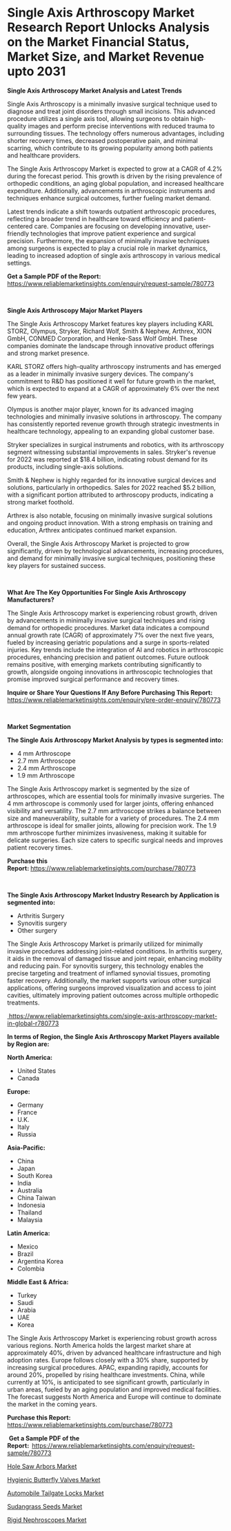 <p><h1>Single Axis Arthroscopy Market Research Report Unlocks Analysis on the Market Financial Status, Market Size, and Market Revenue upto 2031</h1></p><p><strong>Single Axis Arthroscopy Market Analysis and Latest Trends</strong></p>
<p><p>Single Axis Arthroscopy is a minimally invasive surgical technique used to diagnose and treat joint disorders through small incisions. This advanced procedure utilizes a single axis tool, allowing surgeons to obtain high-quality images and perform precise interventions with reduced trauma to surrounding tissues. The technology offers numerous advantages, including shorter recovery times, decreased postoperative pain, and minimal scarring, which contribute to its growing popularity among both patients and healthcare providers.</p><p>The Single Axis Arthroscopy Market is expected to grow at a CAGR of 4.2% during the forecast period. This growth is driven by the rising prevalence of orthopedic conditions, an aging global population, and increased healthcare expenditure. Additionally, advancements in arthroscopic instruments and techniques enhance surgical outcomes, further fueling market demand. </p><p>Latest trends indicate a shift towards outpatient arthroscopic procedures, reflecting a broader trend in healthcare toward efficiency and patient-centered care. Companies are focusing on developing innovative, user-friendly technologies that improve patient experience and surgical precision. Furthermore, the expansion of minimally invasive techniques among surgeons is expected to play a crucial role in market dynamics, leading to increased adoption of single axis arthroscopy in various medical settings.</p></p>
<p><strong>Get a Sample PDF of the Report:&nbsp;</strong> <a href="https://www.reliablemarketinsights.com/enquiry/request-sample/780773?utm_campaign=1559&utm_medium=2&utm_source=Github&utm_content=ia&utm_term=15102024&utm_id=single-axis-arthroscopy">https://www.reliablemarketinsights.com/enquiry/request-sample/780773</a></p>
<p>&nbsp;</p>
<p><strong>Single Axis Arthroscopy Major Market Players</strong></p>
<p><p>The Single Axis Arthroscopy Market features key players including KARL STORZ, Olympus, Stryker, Richard Wolf, Smith & Nephew, Arthrex, XION GmbH, CONMED Corporation, and Henke-Sass Wolf GmbH. These companies dominate the landscape through innovative product offerings and strong market presence.</p><p>KARL STORZ offers high-quality arthroscopy instruments and has emerged as a leader in minimally invasive surgery devices. The company's commitment to R&D has positioned it well for future growth in the market, which is expected to expand at a CAGR of approximately 6% over the next few years.</p><p>Olympus is another major player, known for its advanced imaging technologies and minimally invasive solutions in arthroscopy. The company has consistently reported revenue growth through strategic investments in healthcare technology, appealing to an expanding global customer base.</p><p>Stryker specializes in surgical instruments and robotics, with its arthroscopy segment witnessing substantial improvements in sales. Stryker's revenue for 2022 was reported at $18.4 billion, indicating robust demand for its products, including single-axis solutions.</p><p>Smith & Nephew is highly regarded for its innovative surgical devices and solutions, particularly in orthopedics. Sales for 2022 reached $5.2 billion, with a significant portion attributed to arthroscopy products, indicating a strong market foothold.</p><p>Arthrex is also notable, focusing on minimally invasive surgical solutions and ongoing product innovation. With a strong emphasis on training and education, Arthrex anticipates continued market expansion.</p><p>Overall, the Single Axis Arthroscopy Market is projected to grow significantly, driven by technological advancements, increasing procedures, and demand for minimally invasive surgical techniques, positioning these key players for sustained success.</p></p>
<p>&nbsp;</p>
<p><strong>What Are The Key Opportunities For Single Axis Arthroscopy Manufacturers?</strong></p>
<p><p>The Single Axis Arthroscopy market is experiencing robust growth, driven by advancements in minimally invasive surgical techniques and rising demand for orthopedic procedures. Market data indicates a compound annual growth rate (CAGR) of approximately 7% over the next five years, fueled by increasing geriatric populations and a surge in sports-related injuries. Key trends include the integration of AI and robotics in arthroscopic procedures, enhancing precision and patient outcomes. Future outlook remains positive, with emerging markets contributing significantly to growth, alongside ongoing innovations in arthroscopic technologies that promise improved surgical performance and recovery times.</p></p>
<p><strong>Inquire or Share Your Questions If Any Before Purchasing This Report:</strong> <a href="https://www.reliablemarketinsights.com/enquiry/pre-order-enquiry/780773?utm_campaign=1559&utm_medium=2&utm_source=Github&utm_content=ia&utm_term=15102024&utm_id=single-axis-arthroscopy">https://www.reliablemarketinsights.com/enquiry/pre-order-enquiry/780773</a></p>
<p>&nbsp;</p>
<p><strong>Market Segmentation</strong></p>
<p><strong>The Single Axis Arthroscopy Market Analysis by types is segmented into:</strong></p>
<p><ul><li>4 mm Arthroscope</li><li>2.7 mm Arthroscope</li><li>2.4 mm Arthroscope</li><li>1.9 mm Arthroscope</li></ul></p>
<p><p>The Single Axis Arthroscopy market is segmented by the size of arthroscopes, which are essential tools for minimally invasive surgeries. The 4 mm arthroscope is commonly used for larger joints, offering enhanced visibility and versatility. The 2.7 mm arthroscope strikes a balance between size and maneuverability, suitable for a variety of procedures. The 2.4 mm arthroscope is ideal for smaller joints, allowing for precision work. The 1.9 mm arthroscope further minimizes invasiveness, making it suitable for delicate surgeries. Each size caters to specific surgical needs and improves patient recovery times.</p></p>
<p><strong>Purchase this Report:&nbsp;</strong><a href="https://www.reliablemarketinsights.com/purchase/780773?utm_campaign=1559&utm_medium=2&utm_source=Github&utm_content=ia&utm_term=15102024&utm_id=single-axis-arthroscopy">https://www.reliablemarketinsights.com/purchase/780773</a></p>
<p>&nbsp;</p>
<p><strong>The Single Axis Arthroscopy Market Industry Research by Application is segmented into:</strong></p>
<p><ul><li>Arthritis Surgery</li><li>Synovitis surgery</li><li>Other surgery</li></ul></p>
<p><p>The Single Axis Arthroscopy Market is primarily utilized for minimally invasive procedures addressing joint-related conditions. In arthritis surgery, it aids in the removal of damaged tissue and joint repair, enhancing mobility and reducing pain. For synovitis surgery, this technology enables the precise targeting and treatment of inflamed synovial tissues, promoting faster recovery. Additionally, the market supports various other surgical applications, offering surgeons improved visualization and access to joint cavities, ultimately improving patient outcomes across multiple orthopedic treatments.</p></p>
<p><a href="https://www.reliablemarketinsights.com/single-axis-arthroscopy-market-in-global-r780773?utm_campaign=1559&utm_medium=2&utm_source=Github&utm_content=ia&utm_term=15102024&utm_id=single-axis-arthroscopy">&nbsp;https://www.reliablemarketinsights.com/single-axis-arthroscopy-market-in-global-r780773</a></p>
<p><strong>In terms of Region, the Single Axis Arthroscopy Market Players available by Region are:</strong></p>
<p>
    <p> <strong> North America: </strong>
        <ul>
            <li>United States</li>
            <li>Canada</li>
        </ul>
        </p> 
    <p> <strong> Europe: </strong>
        <ul>
            <li>Germany</li>
            <li>France</li>
            <li>U.K.</li>
            <li>Italy</li>
            <li>Russia</li>
        </ul>
        </p> 
    <p> <strong> Asia-Pacific: </strong>
        <ul>
            <li>China</li>
            <li>Japan</li>
            <li>South Korea</li>
            <li>India</li>
            <li>Australia</li>
            <li>China Taiwan</li>
            <li>Indonesia</li>
            <li>Thailand</li>
            <li>Malaysia</li>
        </ul>
        </p> 
    <p> <strong> Latin America: </strong>
        <ul>
            <li>Mexico</li>
            <li>Brazil</li>
            <li>Argentina Korea</li>
            <li>Colombia</li>
        </ul>
        </p> 
    <p> <strong> Middle East & Africa: </strong>
        <ul>
            <li>Turkey</li>
            <li>Saudi</li>
            <li>Arabia</li>
            <li>UAE</li>
            <li>Korea</li>
        </ul>
    </p>
    </p>
<p><p>The Single Axis Arthroscopy Market is experiencing robust growth across various regions. North America holds the largest market share at approximately 40%, driven by advanced healthcare infrastructure and high adoption rates. Europe follows closely with a 30% share, supported by increasing surgical procedures. APAC, expanding rapidly, accounts for around 20%, propelled by rising healthcare investments. China, while currently at 10%, is anticipated to see significant growth, particularly in urban areas, fueled by an aging population and improved medical facilities. The forecast suggests North America and Europe will continue to dominate the market in the coming years.</p></p>
<p><strong>Purchase this Report: </strong><a href="https://www.reliablemarketinsights.com/purchase/780773?utm_campaign=1559&utm_medium=2&utm_source=Github&utm_content=ia&utm_term=15102024&utm_id=single-axis-arthroscopy">https://www.reliablemarketinsights.com/purchase/780773</a></p>
<p>&nbsp;<strong>Get a Sample PDF of the Report:&nbsp;&nbsp;</strong><a href="https://www.reliablemarketinsights.com/enquiry/request-sample/780773?utm_campaign=1559&utm_medium=2&utm_source=Github&utm_content=ia&utm_term=15102024&utm_id=single-axis-arthroscopy">https://www.reliablemarketinsights.com/enquiry/request-sample/780773</a></p>
<p><strong></strong></p>
<p><p><a href="https://issuu.com/reportprime-2/docs/hole-saw-arbors-market-size-2030.pp_634c18017504d6?utm_campaign=1559&utm_medium=2&utm_source=Github&utm_content=ia&utm_term=15102024&utm_id=single-axis-arthroscopy">Hole Saw Arbors Market</a></p><p><a href="https://issuu.com/reportprime-2/docs/hygienic-butterfly-valves-market-si_c8fc7b7307ca76?utm_campaign=1559&utm_medium=2&utm_source=Github&utm_content=ia&utm_term=15102024&utm_id=single-axis-arthroscopy">Hygienic Butterfly Valves Market</a></p><p><a href="https://www.linkedin.com/pulse/automobile-tailgate-locks-market-innovations-trends-comprehensive-5kobc?utm_campaign=1559&utm_medium=2&utm_source=Github&utm_content=ia&utm_term=15102024&utm_id=single-axis-arthroscopy">Automobile Tailgate Locks Market</a></p><p><a href="https://www.linkedin.com/pulse/sudangrass-seeds-market-revolution-2024-2031-trends-ipuxe?utm_campaign=1559&utm_medium=2&utm_source=Github&utm_content=ia&utm_term=15102024&utm_id=single-axis-arthroscopy">Sudangrass Seeds Market</a></p><p><a href="https://github.com/AshikRahman991/Market-Research-Report-List-1/blob/main/rigid-nephroscopes-market.md?utm_campaign=1559&utm_medium=2&utm_source=Github&utm_content=ia&utm_term=15102024&utm_id=single-axis-arthroscopy">Rigid Nephroscopes Market</a></p></p>